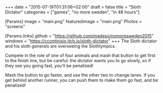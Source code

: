+++
date = "2015-07-19T01:31:06+02:00"
draft = false
title = "Sloth Dictator"
categories = ["games", "no more sweden", "in 48 hours"]

[Params]
image = "main.png"
featuredimage = "main.png"
Photos = "screens"

[Params.links]
github = "https://github.com/madeso/nomoresweden2015"
windows = "https://ccontinisio.itch.io/sloth-dictator"
+++
The Sloth dictator and his sloth generals are overseeing the Slothlympics.

Compete in the role of one of four animals and mash that button to get first to the finish line, but be careful: the dictator wants you to go slowly, so if they see you going fast, you'll be penalized!

Mash the button to go faster, and use the other two to change lanes. If you get behind another runner, you can push them to make them go fast, and be penalized!
